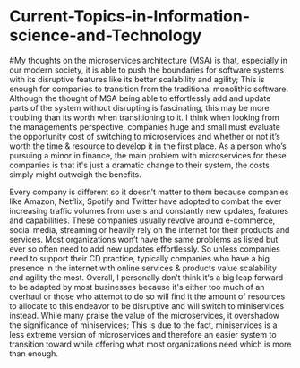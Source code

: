 # Current-Topics-in-Information-science-and-Technology
#My thoughts on the microservices architecture (MSA) is that, especially in our modern society, it is able to push the boundaries for software systems with its disruptive features like its better scalability and agility; This is enough for companies to transition from the traditional monolithic software. Although the thought of MSA being able to effortlessly add and update parts of the system without disrupting is fascinating, this may be more troubling than its worth when transitioning to it. I think when looking from the management’s perspective, companies huge and small must evaluate the opportunity cost of switching to microservices and whether or not it’s worth the time & resource to develop it in the first place. As a person who’s pursuing a minor in finance, the main problem with microservices for these companies is that it's just a dramatic change to their system, the costs simply might outweigh the benefits. 

Every company is different so it doesn’t matter to them because companies like Amazon, Netflix, Spotify and Twitter have adopted to combat the ever increasing traffic volumes from users and constantly new updates, features and capabilities. These companies usually revolve around e-commerce, social media, streaming or heavily rely on the internet for their products and services. Most organizations won’t have the same problems as listed but ever so often need to add new updates effortlessly. So unless companies need to support their CD practice, typically companies who have a big presence in the internet with online services & products value scalability and agility the most. Overall, I personally don’t think it's a big leap forward to be adapted by most businesses because it's either too much of an overhaul or those who attempt to do so will find it the amount of resources to allocate to this endeavor to be disruptive and will switch to miniservices instead. While many praise the value of the microservices, it overshadow the significance of miniservices; This is due to the fact, miniservices is a less extreme version of microservices and therefore an easier system to transition toward while offering what most organizations need which is more than enough. 
